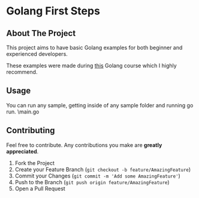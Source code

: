 # Golang First Steps

<!-- ABOUT THE PROJECT -->
## About The Project
This project aims to have basic Golang examples for both beginner and experienced developers.

These examples were made during [this](https://www.udemy.com/course/learn-how-to-code/) Golang course which I highly recommend.

<!-- USAGE EXAMPLES -->
## Usage
You can run any sample, getting inside of any sample folder and running go run. \main.go

<!-- CONTRIBUTING -->
## Contributing
Feel free to contribute. Any contributions you make are **greatly appreciated**.

1. Fork the Project
2. Create your Feature Branch (`git checkout -b feature/AmazingFeature`)
3. Commit your Changes (`git commit -m 'Add some AmazingFeature'`)
4. Push to the Branch (`git push origin feature/AmazingFeature`)
5. Open a Pull Request

